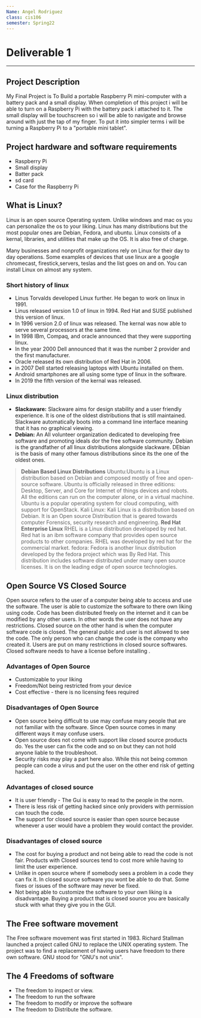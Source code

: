 ```yaml
---
Name: Angel Rodriguez
class: cis106
semester: Spring22
---
```

# Deliverable 1
<hr>

## Project Description
My Final Project is To Build a portable Raspberry Pi mini-computer with a battery pack and a small display. When completion of this project i will be able to turn on a Raspberry Pi with the battery pack i attached to it. The small display will be touchscreen so i will be able to navigate and browse around with just the tap of my finger. To put it into simpler terms i will be turning a Raspberry Pi to a "portable mini tablet".


## Project hardware and software requirements
* Raspberry Pi
* Small display
* Batter pack
* sd card
* Case for the Raspberry Pi

## What is Linux?
Linux is an open source Operating system. Unlike windows and mac os you can personalize the os to your liking. Linux has many distributions but the most popular ones are Debian, Fedora, and ubuntu. Linux consists of a kernal, libraries, and utilities that make up the OS. It is also free of charge. 

Many businesses and nonprofit organizations rely on Linux for their day to day operations. Some examples of devices that use linux are a google chromecast, firestick,servers, teslas and the list goes on and on. You can install Linux on almost any system. 

### Short history of linux
* Linus Torvalds developed Linux further. He began to work on linux in 1991.
* Linus released version 1.0 of linux in 1994. Red Hat and SUSE published this version of linux.
* In 1996 version 2.0 of linux was released. The kernal was now able to serve several processors at the same time.
* In 1998 IBm, Compaq, and oracle announced that they were supporting linux. 
* In the year 2000 Dell announced that it was the number 2 provider and the first manufacturer.
* Oracle released its own distribution of Red Hat in 2006.
* in 2007 Dell started releasing laptops with Ubuntu installed on them. 
* Android smartphones are all using some type of linux in the software. 
* In 2019 the fifth version of the kernal was released.
        
### Linux distribution
* **Slackaware:**  Slackware aims for design stability and a user friendly experience. It is one of the oldest distributions that is still maintained. Slackware automatically boots into a command line interface meaning that it has no graphical viewing.
* **Debian:** An All volunteer organization dedicated to developing free software and promoting ideals dor the free software community. Debian is the grandfather of all linux distributions alongside slackware. DEbian is the basis of many other famous distributions since its the one of the oldest ones. 

> **Debian Based Linux Distributions**
> Ubuntu:Ubuntu is a Linux distribution based on Debian and composed mostly of free and open-source software. Ubuntu is officially released in three editions: Desktop, Server, and Core for Internet of things devices and robots. All the editions can run on the computer alone, or in a virtual machine. Ubuntu is a popular operating system for cloud computing, with support for OpenStack.
> Kali Linux: Kali Linux is a distribution based on Debian. It is an Open source Distribution that is geared towards computer Forensics, security research and engineering.
> **Red Hat Enterprise Linux**
> RHEL is a Linux distribution developed by red hat. Red hat is an ibm software company that provides open source products to other companies. RHEL was developed by red hat for the commercial market. 
> fedora: Fedora is another linux distribution developed by the fedora project which was By Red Hat. This distribution includes software distributed under many open source licenses. It is on the leading edge of open source technologies. 

## Open Source VS Closed Source
Open source refers to the user of a computer being able to access and use the software. The user is able to customize the software to there own liking using code. Code has been distributed freely on the internet and it can be modified by any other users. In other words the user does not have any restrictions. 
Closed source on the other hand is when the computer software code is closed. The general public and user is not allowed to see the code. The only person who can change the code is the company who created it. Users are put on many restrictions in closed source softwares. Closed software needs to have a license before installing .

### Advantages of Open Source
* Customizable to your liking
* Freedom/Not being restricted from your device
* Cost effective -  there is no licensing fees required 

### Disadvantages of Open Source
* Open source being difficult to use may confuse many people that are not familiar with the software. Since Open source comes in many different ways it may confuse users.
* Open source does not come with support like closed source products do. Yes the user can fix the code and so on but they can not hold anyone liable to the troubleshoot.
* Security risks may play a part here also. While this not being common people can code a virus and put the user on the other end risk of getting hacked.

### Advantages of closed source
* It is user friendly - The Gui is easy to read to the people in the norm.
* There is less risk of getting hacked since only providers with permission can touch the code.
* The support for closed source is easier than open source because whenever a user would have a problem they would contact the provider.

### Disadvantages of closed source
* The cost for buying a product and not being able to read the code is not fair. Products with Closed sources tend to cost more while having to limit the user experience. 
* Unlike in open source where if somebody sees a problem in a code they can fix it. In closed source software you wont be able to do that. Some fixes or issues of the software may never be fixed. 
* Not being able to customize the software to your own liking is a disadvantage. Buying a product that is closed source you are basically stuck with what they give you in the GUI. 

## The Free software movement
The Free software movement was first started in 1983. Richard Stallman launched a project called GNU to replace the UNIX operating system. The project was to find a replacement of having users have freedom to there own software. GNU stood for "GNU's not unix". 
## The 4 Freedoms of software
* The freedom to inspect or view.
* The freedom to run the software 
* The freedom to modify or improve the software
* The freedom to Distribute the software.
